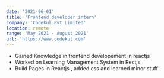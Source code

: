 ```yaml
---
date: '2021-06-01'
title: 'Frontend developer intern'
company: 'Codekul Pvt Limited'
location: remote
range: 'May 2021 - August 2021'
url: 'https://www.codekul.com'
---
```


- Gained Knowledge in frontend developement in reactjs
- Worked on Learning Management System in Rectjs
- Build Pages In Reactjs , added css and learned minor stuff
